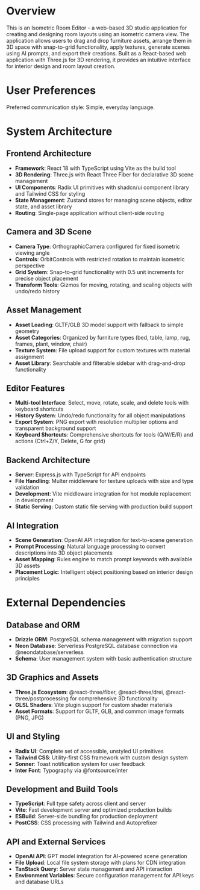 # Overview

This is an Isometric Room Editor - a web-based 3D studio application for creating and designing room layouts using an isometric camera view. The application allows users to drag and drop furniture assets, arrange them in 3D space with snap-to-grid functionality, apply textures, generate scenes using AI prompts, and export their creations. Built as a React-based web application with Three.js for 3D rendering, it provides an intuitive interface for interior design and room layout creation.

# User Preferences

Preferred communication style: Simple, everyday language.

# System Architecture

## Frontend Architecture
- **Framework**: React 18 with TypeScript using Vite as the build tool
- **3D Rendering**: Three.js with React Three Fiber for declarative 3D scene management
- **UI Components**: Radix UI primitives with shadcn/ui component library and Tailwind CSS for styling
- **State Management**: Zustand stores for managing scene objects, editor state, and asset library
- **Routing**: Single-page application without client-side routing

## Camera and 3D Scene
- **Camera Type**: OrthographicCamera configured for fixed isometric viewing angle
- **Controls**: OrbitControls with restricted rotation to maintain isometric perspective
- **Grid System**: Snap-to-grid functionality with 0.5 unit increments for precise object placement
- **Transform Tools**: Gizmos for moving, rotating, and scaling objects with undo/redo history

## Asset Management
- **Asset Loading**: GLTF/GLB 3D model support with fallback to simple geometry
- **Asset Categories**: Organized by furniture types (bed, table, lamp, rug, frames, plant, window, chair)
- **Texture System**: File upload support for custom textures with material assignment
- **Asset Library**: Searchable and filterable sidebar with drag-and-drop functionality

## Editor Features
- **Multi-tool Interface**: Select, move, rotate, scale, and delete tools with keyboard shortcuts
- **History System**: Undo/redo functionality for all object manipulations
- **Export System**: PNG export with resolution multiplier options and transparent background support
- **Keyboard Shortcuts**: Comprehensive shortcuts for tools (Q/W/E/R) and actions (Ctrl+Z/Y, Delete, G for grid)

## Backend Architecture
- **Server**: Express.js with TypeScript for API endpoints
- **File Handling**: Multer middleware for texture uploads with size and type validation
- **Development**: Vite middleware integration for hot module replacement in development
- **Static Serving**: Custom static file serving with production build support

## AI Integration
- **Scene Generation**: OpenAI API integration for text-to-scene generation
- **Prompt Processing**: Natural language processing to convert descriptions into 3D object placements
- **Asset Mapping**: Rules engine to match prompt keywords with available 3D assets
- **Placement Logic**: Intelligent object positioning based on interior design principles

# External Dependencies

## Database and ORM
- **Drizzle ORM**: PostgreSQL schema management with migration support
- **Neon Database**: Serverless PostgreSQL database connection via @neondatabase/serverless
- **Schema**: User management system with basic authentication structure

## 3D Graphics and Assets
- **Three.js Ecosystem**: @react-three/fiber, @react-three/drei, @react-three/postprocessing for comprehensive 3D functionality
- **GLSL Shaders**: Vite plugin support for custom shader materials
- **Asset Formats**: Support for GLTF, GLB, and common image formats (PNG, JPG)

## UI and Styling
- **Radix UI**: Complete set of accessible, unstyled UI primitives
- **Tailwind CSS**: Utility-first CSS framework with custom design system
- **Sonner**: Toast notification system for user feedback
- **Inter Font**: Typography via @fontsource/inter

## Development and Build Tools
- **TypeScript**: Full type safety across client and server
- **Vite**: Fast development server and optimized production builds
- **ESBuild**: Server-side bundling for production deployment
- **PostCSS**: CSS processing with Tailwind and Autoprefixer

## API and External Services
- **OpenAI API**: GPT model integration for AI-powered scene generation
- **File Upload**: Local file system storage with plans for CDN integration
- **TanStack Query**: Server state management and API interaction
- **Environment Variables**: Secure configuration management for API keys and database URLs